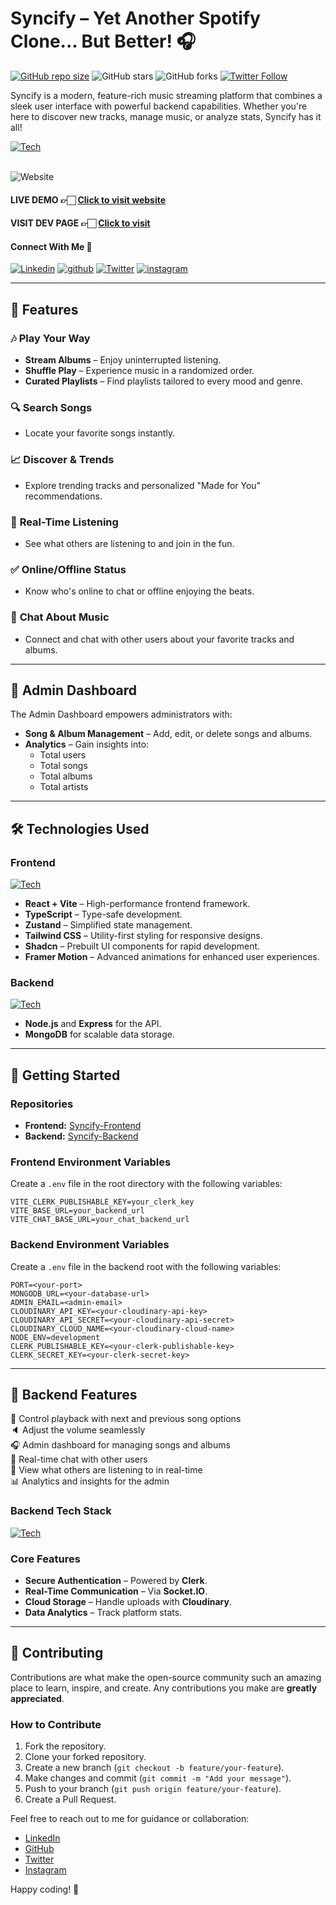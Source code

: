 # Syncify – Yet Another Spotify Clone... But Better! 🎧

[![GitHub repo size](https://img.shields.io/github/repo-size/ramxcodes/Syncify-frontend)](https://github.com/ramxcodes/Syncify-frontend) ![GitHub stars](https://img.shields.io/github/stars/ramxcodes/Syncify-frontend?style=social) ![GitHub forks](https://img.shields.io/github/forks/ramxcodes/Syncify-frontend?style=social) [![Twitter Follow](https://img.shields.io/twitter/follow/ramxcodes?style=social)](https://twitter.com/intent/follow?screen_name=ramxcodes)

Syncify is a modern, feature-rich music streaming platform that combines a sleek user interface with powerful backend capabilities. Whether you're here to discover new tracks, manage music, or analyze stats, Syncify has it all!

[![Tech](https://skillicons.dev/icons?i=react,vite,typescript,tailwindcss,github,vscode,md,vercel,nodejs,express,mongodb,js,git,postman)](https://syncify.rocks)

<br>

<img src="https://raw.githubusercontent.com/ramxcodes/Syncify/refs/heads/master/SS.png?token=GHSAT0AAAAAACWF5Z6NTH5EXCKAEDPF3O6YZZ7OPLQ" alt="Website">

#### LIVE DEMO 👉🏻 <a href="https://syncify.rocks/">Click to visit website</a>

#### VISIT DEV PAGE 👉🏻 <a href="https://syncify.rocks/dev">Click to visit</a>

#### Connect With Me 🚀

[![Linkedin](https://skillicons.dev/icons?i=linkedin)](https://www.linkedin.com/in/ramcodes) [![github](https://skillicons.dev/icons?i=github)](https://www.github.com/ramxcodes) [![Twitter](https://skillicons.dev/icons?i=twitter)](https://twitter.com/ramxcodes) [![instagram](https://skillicons.dev/icons?i=instagram)](https://instagram.com/__ramfr)

---

## 🎯 **Features**

### 🎶 **Play Your Way**

- **Stream Albums** – Enjoy uninterrupted listening.
- **Shuffle Play** – Experience music in a randomized order.
- **Curated Playlists** – Find playlists tailored to every mood and genre.

### 🔍 **Search Songs**

- Locate your favorite songs instantly.

### 📈 **Discover & Trends**

- Explore trending tracks and personalized "Made for You" recommendations.

### 👀 **Real-Time Listening**

- See what others are listening to and join in the fun.

### ✅ **Online/Offline Status**

- Know who's online to chat or offline enjoying the beats.

### 💬 **Chat About Music**

- Connect and chat with other users about your favorite tracks and albums.

---

## 🎨 **Admin Dashboard**

The Admin Dashboard empowers administrators with:

- **Song & Album Management** – Add, edit, or delete songs and albums.
- **Analytics** – Gain insights into:
  - Total users
  - Total songs
  - Total albums
  - Total artists

---

## 🛠️ **Technologies Used**

### Frontend

[![Tech](https://skillicons.dev/icons?i=react,vite,typescript,tailwindcss,github,vscode,md,vercel)](https://syncify.rocks)

- **React + Vite** – High-performance frontend framework.
- **TypeScript** – Type-safe development.
- **Zustand** – Simplified state management.
- **Tailwind CSS** – Utility-first styling for responsive designs.
- **Shadcn** – Prebuilt UI components for rapid development.
- **Framer Motion** – Advanced animations for enhanced user experiences.

### Backend

[![Tech](https://skillicons.dev/icons?i=nodejs,express,mongodb,js,git,github,vscode,md,postman)](https://syncify.rocks)

- **Node.js** and **Express** for the API.
- **MongoDB** for scalable data storage.

---

## 🚀 **Getting Started**

### Repositories

- **Frontend:** [Syncify-Frontend](https://github.com/ramxcodes/Syncify-frontend)
- **Backend:** [Syncify-Backend](https://github.com/ramxcodes/Syncify-backend)

### Frontend Environment Variables

Create a `.env` file in the root directory with the following variables:

```env
VITE_CLERK_PUBLISHABLE_KEY=your_clerk_key
VITE_BASE_URL=your_backend_url
VITE_CHAT_BASE_URL=your_chat_backend_url
```

### Backend Environment Variables

Create a `.env` file in the backend root with the following variables:

```env
PORT=<your-port>
MONGODB_URL=<your-database-url>
ADMIN_EMAIL=<admin-email>
CLOUDINARY_API_KEY=<your-cloudinary-api-key>
CLOUDINARY_API_SECRET=<your-cloudinary-api-secret>
CLOUDINARY_CLOUD_NAME=<your-cloudinary-cloud-name>
NODE_ENV=development
CLERK_PUBLISHABLE_KEY=<your-clerk-publishable-key>
CLERK_SECRET_KEY=<your-clerk-secret-key>
```

---

## 🌟 **Backend Features**

🎸 Control playback with next and previous song options  
🔈 Adjust the volume seamlessly  
🎧 Admin dashboard for managing songs and albums  
💬 Real-time chat with other users  
👀 View what others are listening to in real-time  
📊 Analytics and insights for the admin

### Backend Tech Stack

[![Tech](https://skillicons.dev/icons?i=nodejs,express,mongodb,js,git,github,vscode)](https://syncify.rocks)

### Core Features

- **Secure Authentication** – Powered by **Clerk**.
- **Real-Time Communication** – Via **Socket.IO**.
- **Cloud Storage** – Handle uploads with **Cloudinary**.
- **Data Analytics** – Track platform stats.

---

## 🤝 **Contributing**

Contributions are what make the open-source community such an amazing place to learn, inspire, and create. Any contributions you make are **greatly appreciated**.

### How to Contribute

1. Fork the repository.
2. Clone your forked repository.
3. Create a new branch (`git checkout -b feature/your-feature`).
4. Make changes and commit (`git commit -m "Add your message"`).
5. Push to your branch (`git push origin feature/your-feature`).
6. Create a Pull Request.

Feel free to reach out to me for guidance or collaboration:

- [LinkedIn](https://www.linkedin.com/in/ramcodes)
- [GitHub](https://github.com/ramxcodes)
- [Twitter](https://twitter.com/ramxcodes)
- [Instagram](https://instagram.com/__ramfr)

Happy coding! 🚀
